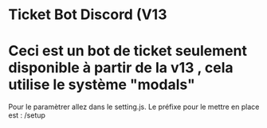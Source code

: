 <h1>Ticket Bot Discord (V13</h1>

<h1> Ceci est un bot de ticket seulement disponible à partir de la v13 , cela utilise le système "modals"</h1>
Pour le paramètrer allez dans le setting.js.
Le préfixe pour le mettre en place est : /setup

